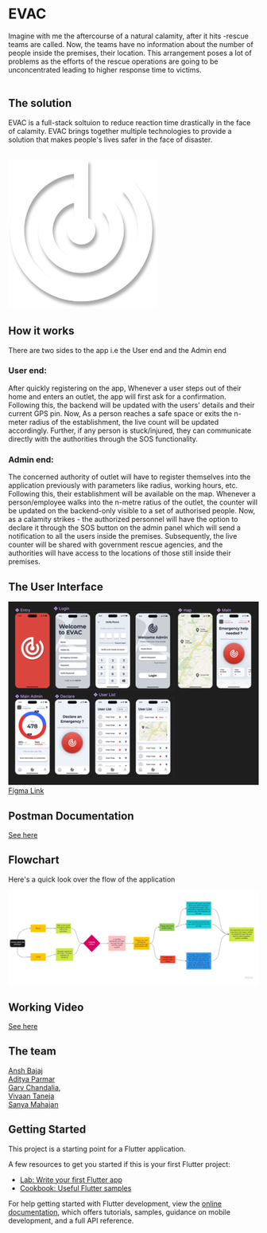 # EVAC
Imagine with me the aftercourse of a natural calamity, after it hits -rescue teams are called. Now, the teams have no information about the number of people inside the premises, their location. This arrangement poses a lot of problems as the efforts of the rescue operations are going to be unconcentrated leading to higher response time to victims.  
</br>

## The solution
EVAC is a full-stack soltuion to reduce reaction time drastically in the face of calamity. EVAC brings together multiple technologies to provide a solution that makes people's lives safer in the face of disaster. 

</br>

<img src="assets/images/logo.png" width="300" height="300">

## How it works
There are two sides to the app i.e the User end and the Admin end</br>

### User end:</br>
After quickly registering on the app, Whenever a user steps out of their home and enters an outlet, the app will first ask for a confirmation. Following this, the backend will be updated with the users' details and their current GPS pin. Now, As a person reaches a safe space or exits the n-meter radius of the establishment, the live count will be updated accordingly. Further, if any person is stuck/injured, they can communicate directly with the authorities through the SOS functionality.

### Admin end:</br>
The concerned authority of outlet will have to register themselves into the application previously with parameters like radius, working hours, etc. Following this, their establishment will be available on the map. Whenever a person/employee walks into the n-metre ratius of the outlet, the counter will be updated on the backend-only visible to a set of authorised people. Now, as a calamity strikes - the authorized personnel will have the option to declare it through the SOS button on the admin panel which will send a notification to all the users inside the premises. Subsequently, the live counter will be shared with government rescue agencies, and the authorities will have access to the locations of those still inside their premises. 

## The User Interface
![](assets/images/UI.png)
[Figma Link](https://www.figma.com/file/MAtUtfaNrO8046rKTbMuzN/Evac-UI?node-id=0%3A1&t=U4yyFGktMeP1OgVd-0)


## Postman Documentation
[See here](https://documenter.getpostman.com/view/21822026/2s93CPqsJH)

## Flowchart
Here's a quick look over the flow of the application</br>

![](assets/images/FlowChart.jpg)

## Working Video
[See here](https://vimeo.com/802386009)

## The team 
[Ansh Bajaj](https://github.com/anshb7) </br>
[Aditya Parmar](https://github.com/Balerion123) </br>
[Garv Chandalia](https://github.com/grc-04),</br>
[Vivaan Taneja](https://https://github.com/vivaantaneja)</br>
[Sanya Mahajan](https://https://github.com/sanya_mahajan)


## Getting Started

This project is a starting point for a Flutter application.

A few resources to get you started if this is your first Flutter project:

- [Lab: Write your first Flutter app](https://docs.flutter.dev/get-started/codelab)
- [Cookbook: Useful Flutter samples](https://docs.flutter.dev/cookbook)

For help getting started with Flutter development, view the
[online documentation](https://docs.flutter.dev/), which offers tutorials,
samples, guidance on mobile development, and a full API reference.
